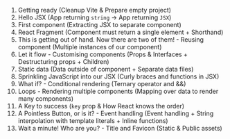 1. Getting ready (Cleanup Vite & Prepare empty project)
2. Hello JSX (App returning `string` → App returning `JSX`)
3. First component (Extracting JSX to separate component)
4. React Fragment (Component must return a single element + Shorthand)
5. This is getting out of hand. Now there are two of them! - Reusing component
   (Multiple instances of our component)
6. Let it flow - Customising components (Props & Interfaces + Destructuring props + Children)
7. Static data (Data outside of component + Separate data files)
8. Sprinkling JavaScript into our JSX (Curly braces and functions in JSX)
9. What if? - Conditional rendering (Ternary operator and &&)
10. Loops - Rendering multiple components
    (Mapping over data to render many components)
11. A Key to success (`key` prop & How React knows the order)
12. A Pointless Button, or is it? - Event handling
    (Event handling + String interpolation with template literals + Inline functions)
13. Wait a minute! Who are you? - Title and Favicon (Static & Public assets)
